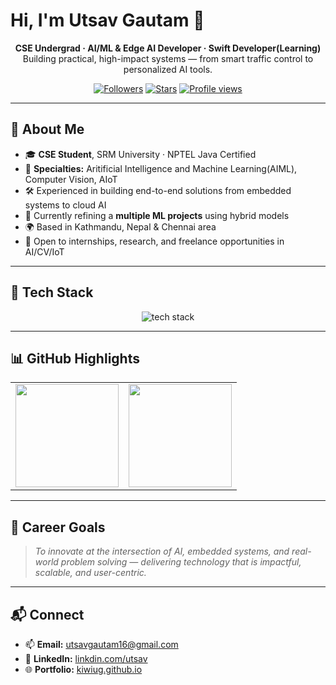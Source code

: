 # Hi, I'm **Utsav Gautam** 👋

<div align="center">

**CSE Undergrad · AI/ML & Edge AI Developer · Swift Developer(Learning)**  
Building practical, high-impact systems — from smart traffic control to personalized AI tools.

[![Followers](https://img.shields.io/github/followers/KiwiUG?style=social)](https://github.com/KiwiUG?tab=followers) 
[![Stars](https://img.shields.io/github/stars/KiwiUG?affiliations=OWNER%2CCOLLABORATOR&style=social)](https://github.com/KiwiUG?tab=repositories&type=source) 
[![Profile views](https://komarev.com/ghpvc/?username=KiwiUG&color=blueviolet)](https://github.com/KiwiUG) 

</div>

---

## 🚀 About Me
- 🎓 **CSE Student**, SRM University · NPTEL Java Certified
- 🧠 **Specialties:** Aritificial Intelligence and Machine Learning(AIML), Computer Vision, AIoT
- 🛠 Experienced in building end-to-end solutions from embedded systems to cloud AI
- 🌱 Currently refining a **multiple ML projects** using hybrid models
- 🌍 Based in Kathmandu, Nepal & Chennai area
- 💼 Open to internships, research, and freelance opportunities in AI/CV/IoT

---

## 🧩 Tech Stack
<div align="center">
<img src="https://skillicons.dev/icons?i=python,cpp,java,js,nodejs,flask,swift,flutter,dart,sqlite,mysql,git,linux,arduino,opencv,pytorch,sklearn,docker,firebase&perline=10" alt="tech stack" />
</div>

---


## 📊 GitHub Highlights
<div align="center">

<table>
<tr>
<td>
<img src="https://github-readme-stats.vercel.app/api?username=KiwiUG&show_icons=true&theme=radical&hide_border=true&count_private=true" height="165px"/>
</td>
<td>
<img src="https://github-readme-stats.vercel.app/api/top-langs/?username=KiwiUG&layout=compact&langs_count=8&theme=radical&hide_border=true&hide=html,cmake,css" height="165px"/>
</td>
</tr>
</table>


</div>

---

## 🌟 Career Goals
> *To innovate at the intersection of AI, embedded systems, and real-world problem solving — delivering technology that is impactful, scalable, and user-centric.*

---

## 📬 Connect
- 📫 **Email:** utsavgautam16@gmail.com
- 💼 **LinkedIn:** [linkdin.com/utsav](https://www.linkedin.com/in/utsav-gautam-474939277/)
- 🌐 **Portfolio:** [kiwiug.github.io](https://kiwiug.github.io)
